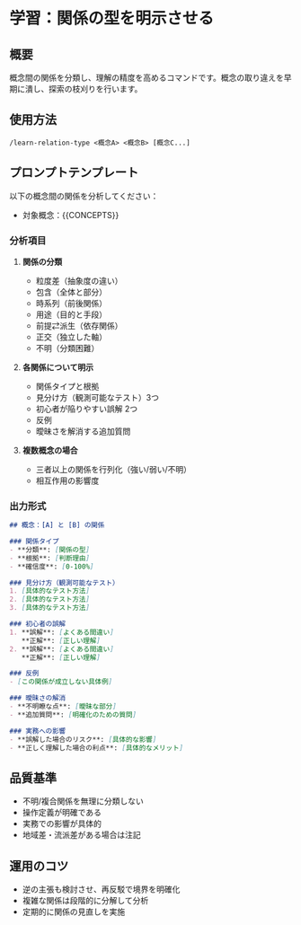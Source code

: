 # 学習：関係の型を明示させる

## 概要
概念間の関係を分類し、理解の精度を高めるコマンドです。概念の取り違えを早期に潰し、探索の枝刈りを行います。

## 使用方法
```
/learn-relation-type <概念A> <概念B> [概念C...]
```

## プロンプトテンプレート

以下の概念間の関係を分析してください：
- 対象概念：{{CONCEPTS}}

### 分析項目

1. **関係の分類**
   - 粒度差（抽象度の違い）
   - 包含（全体と部分）
   - 時系列（前後関係）
   - 用途（目的と手段）
   - 前提⇄派生（依存関係）
   - 正交（独立した軸）
   - 不明（分類困難）

2. **各関係について明示**
   - 関係タイプと根拠
   - 見分け方（観測可能なテスト）3つ
   - 初心者が陥りやすい誤解 2つ
   - 反例
   - 曖昧さを解消する追加質問

3. **複数概念の場合**
   - 三者以上の関係を行列化（強い/弱い/不明）
   - 相互作用の影響度

### 出力形式

```markdown
## 概念：[A] と [B] の関係

### 関係タイプ
- **分類**: [関係の型]
- **根拠**: [判断理由]
- **確信度**: [0-100%]

### 見分け方（観測可能なテスト）
1. [具体的なテスト方法]
2. [具体的なテスト方法]
3. [具体的なテスト方法]

### 初心者の誤解
1. **誤解**: [よくある間違い]
   **正解**: [正しい理解]
2. **誤解**: [よくある間違い]
   **正解**: [正しい理解]

### 反例
- [この関係が成立しない具体例]

### 曖昧さの解消
- **不明瞭な点**: [曖昧な部分]
- **追加質問**: [明確化のための質問]

### 実務への影響
- **誤解した場合のリスク**: [具体的な影響]
- **正しく理解した場合の利点**: [具体的なメリット]
```

## 品質基準
- 不明/複合関係を無理に分類しない
- 操作定義が明確である
- 実務での影響が具体的
- 地域差・流派差がある場合は注記

## 運用のコツ
- 逆の主張も検討させ、再反駁で境界を明確化
- 複雑な関係は段階的に分解して分析
- 定期的に関係の見直しを実施